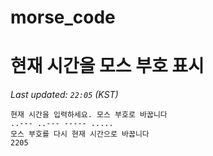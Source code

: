 # morse_code
# 현재 시간을 모스 부호 표시
<!-- MORSE_TIME_START -->
_Last updated: `22:05` (KST)_

```
현재 시간을 입력하세요. 모스 부호로 바꿉니다
..--- ..--- ----- .....
모스 부호를 다시 현재 시간으로 바꿉니다
2205
```
<!-- MORSE_TIME_END -->
